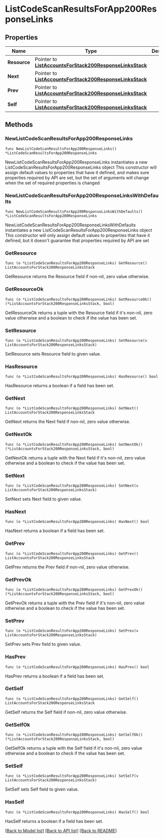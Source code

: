 # ListCodeScanResultsForApp200ResponseLinks

## Properties

Name | Type | Description | Notes
------------ | ------------- | ------------- | -------------
**Resource** | Pointer to [**ListAccountsForStack200ResponseLinksStack**](ListAccountsForStack200ResponseLinksStack.md) |  | [optional] 
**Next** | Pointer to [**ListAccountsForStack200ResponseLinksStack**](ListAccountsForStack200ResponseLinksStack.md) |  | [optional] 
**Prev** | Pointer to [**ListAccountsForStack200ResponseLinksStack**](ListAccountsForStack200ResponseLinksStack.md) |  | [optional] 
**Self** | Pointer to [**ListAccountsForStack200ResponseLinksStack**](ListAccountsForStack200ResponseLinksStack.md) |  | [optional] 

## Methods

### NewListCodeScanResultsForApp200ResponseLinks

`func NewListCodeScanResultsForApp200ResponseLinks() *ListCodeScanResultsForApp200ResponseLinks`

NewListCodeScanResultsForApp200ResponseLinks instantiates a new ListCodeScanResultsForApp200ResponseLinks object
This constructor will assign default values to properties that have it defined,
and makes sure properties required by API are set, but the set of arguments
will change when the set of required properties is changed

### NewListCodeScanResultsForApp200ResponseLinksWithDefaults

`func NewListCodeScanResultsForApp200ResponseLinksWithDefaults() *ListCodeScanResultsForApp200ResponseLinks`

NewListCodeScanResultsForApp200ResponseLinksWithDefaults instantiates a new ListCodeScanResultsForApp200ResponseLinks object
This constructor will only assign default values to properties that have it defined,
but it doesn't guarantee that properties required by API are set

### GetResource

`func (o *ListCodeScanResultsForApp200ResponseLinks) GetResource() ListAccountsForStack200ResponseLinksStack`

GetResource returns the Resource field if non-nil, zero value otherwise.

### GetResourceOk

`func (o *ListCodeScanResultsForApp200ResponseLinks) GetResourceOk() (*ListAccountsForStack200ResponseLinksStack, bool)`

GetResourceOk returns a tuple with the Resource field if it's non-nil, zero value otherwise
and a boolean to check if the value has been set.

### SetResource

`func (o *ListCodeScanResultsForApp200ResponseLinks) SetResource(v ListAccountsForStack200ResponseLinksStack)`

SetResource sets Resource field to given value.

### HasResource

`func (o *ListCodeScanResultsForApp200ResponseLinks) HasResource() bool`

HasResource returns a boolean if a field has been set.

### GetNext

`func (o *ListCodeScanResultsForApp200ResponseLinks) GetNext() ListAccountsForStack200ResponseLinksStack`

GetNext returns the Next field if non-nil, zero value otherwise.

### GetNextOk

`func (o *ListCodeScanResultsForApp200ResponseLinks) GetNextOk() (*ListAccountsForStack200ResponseLinksStack, bool)`

GetNextOk returns a tuple with the Next field if it's non-nil, zero value otherwise
and a boolean to check if the value has been set.

### SetNext

`func (o *ListCodeScanResultsForApp200ResponseLinks) SetNext(v ListAccountsForStack200ResponseLinksStack)`

SetNext sets Next field to given value.

### HasNext

`func (o *ListCodeScanResultsForApp200ResponseLinks) HasNext() bool`

HasNext returns a boolean if a field has been set.

### GetPrev

`func (o *ListCodeScanResultsForApp200ResponseLinks) GetPrev() ListAccountsForStack200ResponseLinksStack`

GetPrev returns the Prev field if non-nil, zero value otherwise.

### GetPrevOk

`func (o *ListCodeScanResultsForApp200ResponseLinks) GetPrevOk() (*ListAccountsForStack200ResponseLinksStack, bool)`

GetPrevOk returns a tuple with the Prev field if it's non-nil, zero value otherwise
and a boolean to check if the value has been set.

### SetPrev

`func (o *ListCodeScanResultsForApp200ResponseLinks) SetPrev(v ListAccountsForStack200ResponseLinksStack)`

SetPrev sets Prev field to given value.

### HasPrev

`func (o *ListCodeScanResultsForApp200ResponseLinks) HasPrev() bool`

HasPrev returns a boolean if a field has been set.

### GetSelf

`func (o *ListCodeScanResultsForApp200ResponseLinks) GetSelf() ListAccountsForStack200ResponseLinksStack`

GetSelf returns the Self field if non-nil, zero value otherwise.

### GetSelfOk

`func (o *ListCodeScanResultsForApp200ResponseLinks) GetSelfOk() (*ListAccountsForStack200ResponseLinksStack, bool)`

GetSelfOk returns a tuple with the Self field if it's non-nil, zero value otherwise
and a boolean to check if the value has been set.

### SetSelf

`func (o *ListCodeScanResultsForApp200ResponseLinks) SetSelf(v ListAccountsForStack200ResponseLinksStack)`

SetSelf sets Self field to given value.

### HasSelf

`func (o *ListCodeScanResultsForApp200ResponseLinks) HasSelf() bool`

HasSelf returns a boolean if a field has been set.


[[Back to Model list]](../README.md#documentation-for-models) [[Back to API list]](../README.md#documentation-for-api-endpoints) [[Back to README]](../README.md)


